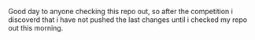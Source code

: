 Good day to anyone checking this repo out, so after the competition i discoverd that i have not pushed the last changes until i checked my repo out this morning.
